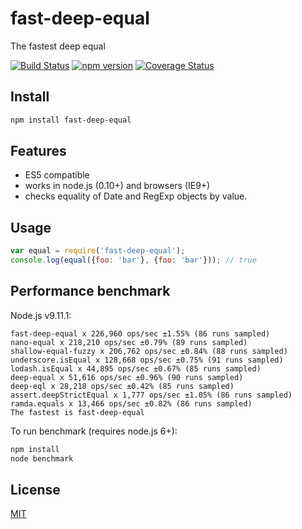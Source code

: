 # fast-deep-equal

The fastest deep equal

[![Build Status](https://travis-ci.org/epoberezkin/fast-deep-equal.svg?branch=master)](https://travis-ci.org/epoberezkin/fast-deep-equal) [![npm version](https://badge.fury.io/js/fast-deep-equal.svg)](http://badge.fury.io/js/fast-deep-equal) [![Coverage Status](https://coveralls.io/repos/github/epoberezkin/fast-deep-equal/badge.svg?branch=master)](https://coveralls.io/github/epoberezkin/fast-deep-equal?branch=master)

## Install

```bash
npm install fast-deep-equal
```

## Features

* ES5 compatible
* works in node.js \(0.10+\) and browsers \(IE9+\)
* checks equality of Date and RegExp objects by value.

## Usage

```javascript
var equal = require('fast-deep-equal');
console.log(equal({foo: 'bar'}, {foo: 'bar'})); // true
```

## Performance benchmark

Node.js v9.11.1:

```text
fast-deep-equal x 226,960 ops/sec ±1.55% (86 runs sampled)
nano-equal x 218,210 ops/sec ±0.79% (89 runs sampled)
shallow-equal-fuzzy x 206,762 ops/sec ±0.84% (88 runs sampled)
underscore.isEqual x 128,668 ops/sec ±0.75% (91 runs sampled)
lodash.isEqual x 44,895 ops/sec ±0.67% (85 runs sampled)
deep-equal x 51,616 ops/sec ±0.96% (90 runs sampled)
deep-eql x 28,218 ops/sec ±0.42% (85 runs sampled)
assert.deepStrictEqual x 1,777 ops/sec ±1.05% (86 runs sampled)
ramda.equals x 13,466 ops/sec ±0.82% (86 runs sampled)
The fastest is fast-deep-equal
```

To run benchmark \(requires node.js 6+\):

```bash
npm install
node benchmark
```

## License

[MIT](https://github.com/epoberezkin/fast-deep-equal/blob/master/LICENSE)


